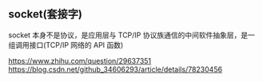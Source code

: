 <!-- @format -->

## socket(套接字)

socket 本身不是协议，是应用层与 TCP/IP 协议族通信的中间软件抽象层，是一组调用接口(TCP/IP 网络的 API 函数)

https://www.zhihu.com/question/29637351
https://blog.csdn.net/github_34606293/article/details/78230456

